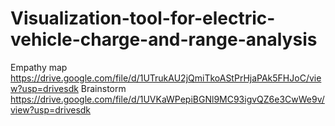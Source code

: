 # Visualization-tool-for-electric-vehicle-charge-and-range-analysis


Empathy map https://drive.google.com/file/d/1UTrukAU2jQmiTkoAStPrHjaPAk5FHJoC/view?usp=drivesdk
Brainstorm https://drive.google.com/file/d/1UVKaWPepiBGNl9MC93igvQZ6e3CwWe9v/view?usp=drivesdk
